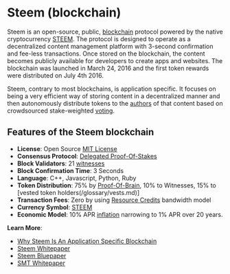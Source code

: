 # Steem (blockchain)

Steem is an open-source, public, [blockchain](/glossary/blockchain.md) protocol powered by the native cryptocurrency [STEEM](/glossary/steem.md). The protocol is designed to operate as a decentralized content management platform with 3-second confirmation and fee-less transactions. Once stored on the blockchain, the content becomes publicly available for developers to create apps and websites. The blockchain was launched in March 24, 2016 and the first token rewards were distributed on July 4th 2016.

Steem, contrary to most blockchains, is application specific. It focuses on being a very efficient way of storing content in a decentralized manner and then autonomously distribute tokens to the [authors](/glossary/author.md) of that content based on crowdsourced stake-weighted [voting](/glossary/voting.md).

## Features of the Steem blockchain

- **License**: Open Source [MIT License](https://github.com/steemit/steem/blob/master/LICENSE.md)
- **Consensus Protocol**: [Delegated Proof-Of-Stakes](/glossary/delegated-proof-of-stake.md)
- **Block Validators**: 21 [witnesses](/glossary/witness.md)
- **Block Confirmation Time**: 3 Seconds
- **Language**: C++, Javascript, Python, Ruby
- **Token Distribution**: 75% by [Proof-Of-Brain](/glossary/proof-of-brain.md), 10% to Witnesses, 15% to [vested token holders(/glossary/vests.md)] 
- **Transaction Fees**: Zero by using [Resource Credits](/glossary/resource-credits.md) bandwidth model
- **Currency Symbol**: [STEEM](/glossary/steem.md)
- **Economic Model**: 10% APR [inflation](/glossary/inflation.md) narrowing to 1% APR over 20 years.

**Learn More**: 
- [Why Steem Is An Application Specific Blockchain](https://steemit.com/steem/@steemitblog/steem-basics-why-steem-is-an-application-specific-blockchain)
- [Steem Whitepaper](https://steem.io/steem-whitepaper.pdf)
- [Steem Bluepaper](https://steem.io/steem-bluepaper.pdf)
- [SMT Whitepaper](https://smt.steem.io/smt-whitepaper.pdf)


